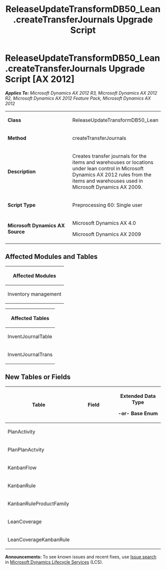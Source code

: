 ﻿---
title: ReleaseUpdateTransformDB50_Lean.createTransferJournals Upgrade Script
TOCTitle: ReleaseUpdateTransformDB50_Lean.createTransferJournals Upgrade Script
ms:assetid: 048d69cd-6c11-05d7-eb94-7e5260c13b79
ms:mtpsurl: https://msdn.microsoft.com/en-us/library/JJ684696(v=AX.60)
ms:contentKeyID: 49706389
ms.date: 05/18/2015
mtps_version: v=AX.60
---

# ReleaseUpdateTransformDB50\_Lean.createTransferJournals Upgrade Script [AX 2012]


_**Applies To:** Microsoft Dynamics AX 2012 R3, Microsoft Dynamics AX 2012 R2, Microsoft Dynamics AX 2012 Feature Pack, Microsoft Dynamics AX 2012_

<table>
<colgroup>
<col style="width: 50%" />
<col style="width: 50%" />
</colgroup>
<tbody>
<tr class="odd">
<td><p><strong>Class</strong></p></td>
<td><p>ReleaseUpdateTransformDB50_Lean</p></td>
</tr>
<tr class="even">
<td><p><strong>Method</strong></p></td>
<td><p>createTransferJournals</p></td>
</tr>
<tr class="odd">
<td><p><strong>Description</strong></p></td>
<td><p>Creates transfer journals for the items and warehouses or locations under lean control in Microsoft Dynamics AX 2012 rules from the items and warehouses used in Microsoft Dynamics AX 2009.</p></td>
</tr>
<tr class="even">
<td><p><strong>Script Type</strong></p></td>
<td><p>Preprocessing 60: Single user</p></td>
</tr>
<tr class="odd">
<td><p><strong>Microsoft Dynamics AX Source</strong></p></td>
<td><p>Microsoft Dynamics AX 4.0</p>
<p>Microsoft Dynamics AX 2009</p></td>
</tr>
</tbody>
</table>


## Affected Modules and Tables

<table>
<colgroup>
<col style="width: 100%" />
</colgroup>
<thead>
<tr class="header">
<th><p>Affected Modules</p></th>
</tr>
</thead>
<tbody>
<tr class="odd">
<td><p>Inventory management</p></td>
</tr>
</tbody>
</table>


<table>
<colgroup>
<col style="width: 100%" />
</colgroup>
<thead>
<tr class="header">
<th><p>Affected Tables</p></th>
</tr>
</thead>
<tbody>
<tr class="odd">
<td><p>InventJournalTable</p></td>
</tr>
<tr class="even">
<td><p>InventJournalTrans</p></td>
</tr>
</tbody>
</table>


## New Tables or Fields

<table>
<colgroup>
<col style="width: 33%" />
<col style="width: 33%" />
<col style="width: 33%" />
</colgroup>
<thead>
<tr class="header">
<th><p>Table</p></th>
<th><p>Field</p></th>
<th><p>Extended Data Type</p>
<p>-or- Base Enum</p></th>
</tr>
</thead>
<tbody>
<tr class="odd">
<td><p>PlanActivity</p></td>
<td><p></p></td>
<td><p></p></td>
</tr>
<tr class="even">
<td><p>PlanPlanActvity</p></td>
<td><p></p></td>
<td><p></p></td>
</tr>
<tr class="odd">
<td><p>KanbanFlow</p></td>
<td><p></p></td>
<td><p></p></td>
</tr>
<tr class="even">
<td><p>KanbanRule</p></td>
<td><p></p></td>
<td><p></p></td>
</tr>
<tr class="odd">
<td><p>KanbanRuleProductFamily</p></td>
<td><p></p></td>
<td><p></p></td>
</tr>
<tr class="even">
<td><p>LeanCoverage</p></td>
<td><p></p></td>
<td><p></p></td>
</tr>
<tr class="odd">
<td><p>LeanCoverageKanbanRule</p></td>
<td><p></p></td>
<td><p></p></td>
</tr>
</tbody>
</table>

  
**Announcements:** To see known issues and recent fixes, use [Issue search](http://go.microsoft.com/fwlink/?linkid=389258) in [Microsoft Dynamics Lifecycle Services](http://go.microsoft.com/fwlink/?linkid=306505) (LCS).

